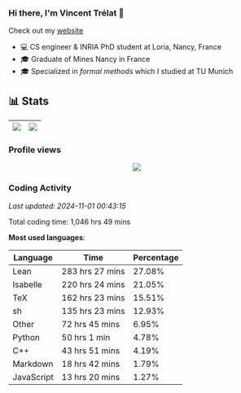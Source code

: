 ### Hi there, I'm Vincent Trélat 👋

Check out my [website](https://vtrelat.github.io)

-   💻 CS engineer & INRIA PhD student at Loria, Nancy, France
-   🎓 Graduate of Mines Nancy in France
-   🎓 Specialized in _formal methods_ which I studied at TU Munich

## 📊 **Stats**

| <img align="center" src="https://readme-stats.clckblog.space/api?username=VTrelat&show_icons=true&include_all_commits=true&theme=tokyonight&hide_border=true" /> | <img align="center" src="https://readme-stats.clckblog.space/api/top-langs/?username=VTrelat&layout=compact&theme=tokyonight&hide_border=true" /> |
| ---------------------------------------------------------------------------------------------------------------------------------------------------------------- | ------------------------------------------------------------------------------------------------------------------------------------------------- |

### Profile views

<p align="center">
 <img src="https://profile-counter.glitch.me/VTrelat/count.svg" />
</p>

<!--automations-->
### Coding Activity
_Last updated: 2024-11-01 00:43:15_

Total coding time: 1,046 hrs 49 mins

**Most used languages**:

| Language | Time | Percentage |
| ------------- | ------------- | ------------- |
| Lean | 283 hrs 27 mins | 27.08% |
| Isabelle | 220 hrs 24 mins | 21.05% |
| TeX | 162 hrs 23 mins | 15.51% |
| sh | 135 hrs 23 mins | 12.93% |
| Other | 72 hrs 45 mins | 6.95% |
| Python | 50 hrs 1 min | 4.78% |
| C++ | 43 hrs 51 mins | 4.19% |
| Markdown | 18 hrs 42 mins | 1.79% |
| JavaScript | 13 hrs 20 mins | 1.27% |

